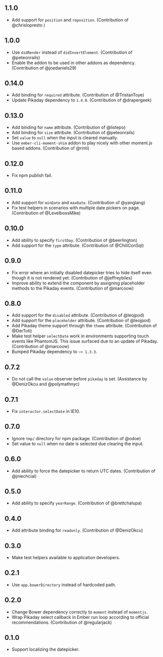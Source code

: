 ## 1.1.0
* Add support for `position` and `reposition`. (Contribution of @chrislopresto )

## 1.0.0
* Use `didRender` instead of `didInsertElement`. (Contribution of @peteonrails)
* Enable the addon to be used in other addons as dependency. (Contribution of @joedaniels29)

## 0.14.0
* Add binding for `required` attribute. (Contribution of @TristanToye)
* Update Pikaday dependency to `1.4.0`. (Contribution of @drapergeek)

## 0.13.0
* Add binding for `name` attribute. (Contribution of @listepo)
* Add binding for `size` attribute. (Contribution of @peteonrails)
* Set `value` to `null` when the input is cleared manually.
* Use `ember-cli-moment-shim` addon to play nicely with other moment.js based addons. (Contribution of @rinti)

## 0.12.0
* Fix npm publish fail.

## 0.11.0
* Add support for `minDate` and `maxDate`. (Contribution of @yanglang)
* Fix test helpers in scenarios with multiple date pickers on page. (Contribution of @LevelbossMike)

## 0.10.0
* Add ability to specify `firstDay`. (Contribution of @beerlington)
* Add support for the `type` attribute. (Contribution of @ChiliConSql)

## 0.9.0
* Fix error where an initially disabled datepicker tries to hide itself even though it is not rendered yet. (Contribution of @jeffreybiles)
* Improve ability to extend the component by assigning placeholder methods to the Pikaday events. (Contribution of @marcoow)

## 0.8.0
* Add support for the `disabled` attribute. (Contribution of @leojpod)
* Add support for the `placeholder` attribute. (Contribution of @leojpod)
* Add Pikaday theme support through the `theme` attribute. (Contribution of @DerToti)
* Make test helper `selectDate` work in environments supporting touch events like PhantomJS. This issue surfaced due to an update of Pikaday. (Contribution of @marcoow)
* Bumped Pikaday dependency to `~> 1.3.3`.

## 0.7.2
* Do not call the `value` observer before `pikaday` is set. (Assistance by @DenizOkcu and @polymathnyc)

## 0.7.1
* Fix `interactor.selectDate` in IE10.

## 0.7.0
* Ignore `tmp/` directory for npm package. (Contribution of @odoe)
* Set value to `null` when no date is selected due clearing the input.

## 0.6.0
* Add ability to force the datepicker to return UTC dates. (Contribution of @jniechcial)

## 0.5.0
* Add ability to specify `yearRange`. (Contribution of @brettchalupa)

## 0.4.0
* Add attribute binding for `readonly`. (Contribution of @DenizOkcu)

## 0.3.0
* Make test helpers available to application developers.

## 0.2.1
* Use `app.bowerDirectory` instead of hardcoded path.

## 0.2.0
* Change Bower dependency correctly to `moment` instead of `momentjs`.
* Wrap Pikaday select callback in Ember run loop according to official recommendations. (Contribution of @regularjack)

## 0.1.0
* Support localizing the datepicker.
